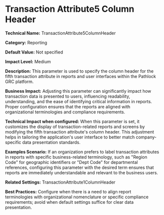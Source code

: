 # Transaction Attribute5 Column Header

**Technical Name:** TransactionAttribute5ColumnHeader

**Category:** Reporting

**Default Value:** Not specified

**Impact Level:** Medium

**Description:** This parameter is used to specify the column header for the fifth transaction attribute in reports and user interfaces within the Pathlock GRC platform.

**Business Impact:** Adjusting this parameter can significantly impact how transaction data is presented to users, influencing readability, understanding, and the ease of identifying critical information in reports. Proper configuration ensures that the reports are aligned with organizational terminologies and compliance requirements.

**Technical Impact when configured:** When this parameter is set, it customizes the display of transaction-related reports and screens by modifying the fifth transaction attribute's column header. This adjustment helps in tailoring the application's user interface to better match company-specific data presentation standards.

**Examples Scenario:** If an organization prefers to label transaction attributes in reports with specific business-related terminology, such as "Region Code" for geographic identifiers or "Dept Code" for departmental references, configuring this parameter with the desired term ensures that reports are immediately understandable and relevant to the business users.

**Related Settings:** TransactionAttribute1ColumnHeader

**Best Practices:** Configure when there is a need to align report terminologies with organizational nomenclature or specific compliance requirements; avoid when default settings suffice for clear data presentation.